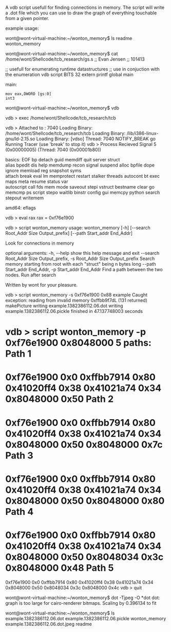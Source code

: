A vdb script usefull for finding connections in memory.
The script will write a .dot file which you can use to draw
the graph of everything touchable from a given pointer.

example usage:

wont@wont-virtual-machine:~/wonton_memory$ ls
readme  wonton_memory

wont@wont-virtual-machine:~/wonton_memory$ cat /home/wont/Shellcode/tcb_research/gs.s 
;; Evan Jensen
;; 101413

;; usefull for enumerating runtime datastructures
;; use in conjuction with the enumeration vdb script
BITS 32
extern printf
global main


					   
main:

	mov eax,DWORD [gs:0]
	int3

wont@wont-virtual-machine:~/wonton_memory$ vdb 

vdb > exec /home/wont/Shellcode/tcb_research/tcb

vdb > Attached to : 7040
Loading Binary: /home/wont/Shellcode/tcb_research/tcb
Loading Binary: /lib/i386-linux-gnu/ld-2.15.so
Loading Binary: [vdso]
Thread: 7040 NOTIFY_BREAK
go
Running Tracer (use 'break' to stop it)
vdb > Process Recieved Signal 5 (0x00000005) (Thread: 7040 (0x00001b80))


basics:
EOF         bp      detach  guid    memdiff     quit     server    struct  
alias       bpedit  dis     help    memdump     recon    signal    suspend 
alloc       bpfile  dope    ignore  memload     reg      snapshot  syms    
attach      break   eval    lm      memprotect  restart  stalker   threads 
autocont    bt      exec    maps    meta        resume   status    var     
autoscript  call    fds     mem     mode        saveout  stepi     vstruct 
bestname    clear   go      memcmp  ps          script   stepo     waitlib 
binstr      config  gui     memcpy  python      search   stepout   writemem

amd64:
eflags


vdb > eval rax
rax = 0xf76e1900

vdb > script wonton_memory
usage: wonton_memory [-h] [--search Root_Addr Size Output_prefix]
                     [--path Start_addr End_Addr]

Look for connections in memory

optional arguments:
  -h, --help            show this help message and exit
  --search Root_Addr Size Output_prefix, -s Root_Addr Size Output_prefix
                        Search memory starting from root with each "struct"
                        being n bytes long
  --path Start_addr End_Addr, -p Start_addr End_Addr
                        Find a path between the two nodes. Run after search

Written by wont for your pleasure.

vdb > script wonton_memory -s 0xf76e1900 0x88 example
Caught exception: reading from invalid memory 0xffbb9f7dL (131 returned)
makePicture
writing example.1382386112.06.dot
writing example.1382386112.06.pickle
finished in 47.137748003 seconds

vdb > script wonton_memory -p 0xf76e1900 0x8048000
5 paths:
Path 1
========================================
0xf76e1900 0x0
0xffbb7914 0x80
0x41020ff4 0x38
0x41021a74 0x34
0x8048000 0x50
Path 2
========================================
0xf76e1900 0x0
0xffbb7914 0x80
0x41020ff4 0x38
0x41021a74 0x34
0x8048000 0x50
0x8048000 0x7c
Path 3
========================================
0xf76e1900 0x0
0xffbb7914 0x80
0x41020ff4 0x38
0x41021a74 0x34
0x8048000 0x50
0x8048000 0x80
Path 4
========================================
0xf76e1900 0x0
0xffbb7914 0x80
0x41020ff4 0x38
0x41021a74 0x34
0x8048000 0x50
0x8048034 0x3c
0x8048000 0x48
Path 5
========================================
0xf76e1900 0x0
0xffbb7914 0x80
0x41020ff4 0x38
0x41021a74 0x34
0x8048000 0x50
0x8048034 0x3c
0x8048000 0x4c
vdb > quit

wont@wont-virtual-machine:~/wonton_memory$ dot -Tjpeg -O *dot
dot: graph is too large for cairo-renderer bitmaps. Scaling by 0.396134 to fit

wont@wont-virtual-machine:~/wonton_memory$ ls
example.1382386112.06.dot       example.1382386112.06.pickle  wonton_memory
example.1382386112.06.dot.jpeg  readme




